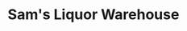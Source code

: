 ---
title: "Sam's Liquor Warehouse"
url: /oklahoma-city/sams-liquor-warehouse/
shop: Spirituosen
---